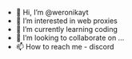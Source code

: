 - 👋 Hi, I’m @weronikayt
- 👀 I’m interested in web proxies
- 🌱 I’m currently learning coding
- 💞️ I’m looking to collaborate on ...
- 📫 How to reach me - discord

<!---
weronikayt/weronikayt is a ✨ special ✨ repository because its `README.md` (this file) appears on your GitHub profile.
You can click the Preview link to take a look at your changes.
--->
